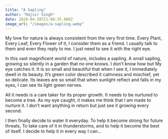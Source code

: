 ```yaml
---
title: "A Sapling"
author: "Rajvir Singh"
date: 2020-04-28T21:08:35.000Z
image_url: "/images/a-sapling.webp"
---
```


My love for nature is always consistent from the very first time. Every Plant, Every Leaf, Every Flower of it, I consider them as a friend. I usually talk to them and even they reply to me. I just need to see it with the right eye.

In this vast magnificent world of nature, includes a sapling. A small sapling, growing so silently in a garden that no one knows. I don’t know how but My eye catches it. It is so small and beautiful that when I see it, I immediately dwell in its beauty. It’s green color described it calmness and mischief, yet so delicate. Its leaves are so small that when sunlight reflect and falls in my eyes, I can see its light green nerves.

All it needs is a care taker for its proper growth. It needs to be nurtured to become a tree. As my eye caught, it makes me think that I am made to nurture it. I don’t want anything in return but just see it growing every second.

I then finally decide to water it everyday. To help it become strong for future threats, To take care of it in thunderstorms, and to help it become the best of itself. I decide to help it in every way I can…